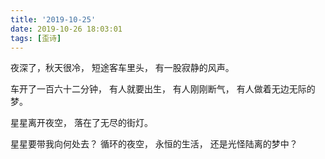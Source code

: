 ```yaml
---
title: '2019-10-25'
date: 2019-10-26 18:03:01
tags: [歪诗]
---
```


<!--more-->

夜深了，秋天很冷，
短途客车里头，
有一股寂静的风声。

车开了一百六十二分钟，
有人就要出生，
有人刚刚断气，
有人做着无边无际的梦。

星星离开夜空，
落在了无尽的街灯。

星星要带我向何处去？
循环的夜空，
永恒的生活，
还是光怪陆离的梦中？